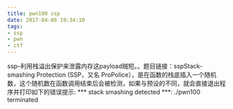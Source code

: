 ```yaml
---
title: pwn100 ssp 
date: 2017-04-08 19:34:10
tags:
- ssp
- pwn
- ctf
---
```

ssp–利用栈溢出保护来泄露内存这payload贼短。。题目链接：sspStack-smashing Protection (SSP，又名 ProPolice），是在函数的栈底插入一个随机数，这个随机数在函数调用结束后会被检测，如果与预设的不同，就会直接退出程序并打印如下的错误提示:    *** stack smashing detected ***: ./pwn100 terminated
<!-- more -->